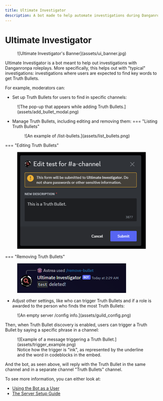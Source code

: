 ```yaml
---
title: Ultimate Investigator
description: A bot made to help automate investigations during Danganronpa roleplays.
---
```


# Ultimate Investigator

<figure markdown>
  ![Ultimate Investigator's Banner](assets/ui_banner.jpg)
</figure>

Ultimate Investigator is a bot meant to help out investigations with Danganronpa roleplays. More specifically, this helps out with "typical" investigations: investigations where users are expected to find key words to get Truth Bullets.

For example, moderators can:

- Set up Truth Bullets for users to find in specific channels:
<figure markdown>
  ![The pop-up that appears while adding Truth Bullets.](assets/add_bullet_modal.png)
</figure>

- Manage Truth Bullets, including editing and removing them:
=== "Listing Truth Bullets"
    <figure markdown>
      ![An example of /list-bullets.](assets/list_bullets.png)
    </figure>

=== "Editing Truth Bullets"
    <figure markdown>
      ![The pop-up that appears while editing Truth Bullets.](assets/edit_bullet_modal.png)
    </figure>

=== "Removing Truth Bullets"
    <figure markdown>
      ![An example of removing a Truth Bullet.](assets/remove_bullet.png)
    </figure>

- Adjust other settings, like who can trigger Truth Bullets and if a role is awarded to the person who finds the most Truth Bullets:
<figure markdown>
  ![An empty server /config info.](assets/guild_config.png)
</figure>

Then, when Truth Bullet discovery is enabled, users can trigger a Truth Bullet by saying a specific phrase in a channel:
<figure markdown>
  ![Example of a message triggering a Truth Bullet.](assets/trigger_example.png)
  <figcaption>Notice how the trigger is "ink", as represented by the underline and the word in codeblocks in the embed.</figcaption>
</figure>

And the bot, as seen above, will reply with the Truth Bullet in the same channel and in a separate channel "Truth Bullets" channel.

To see more information, you can either look at:
- [Using the Bot as a User](using_the_bot.md)
- [The Server Setup Guide](server_setup.md)